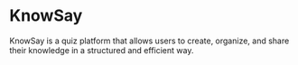 # KnowSay

KnowSay is a quiz platform that allows users to create, organize, and share their knowledge in a structured and efficient way.
